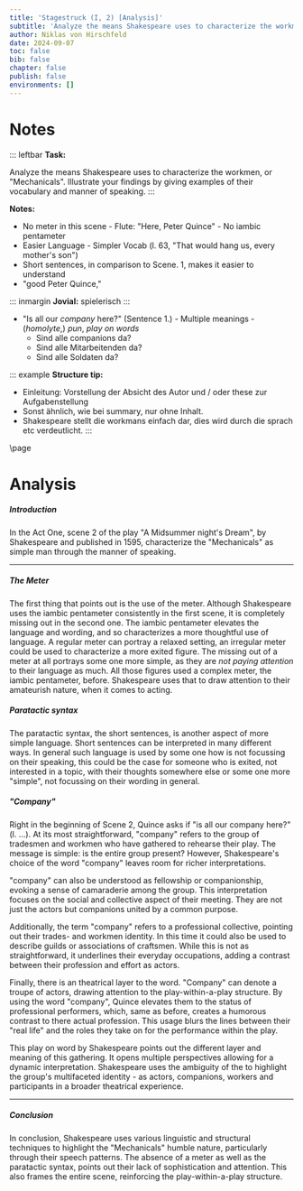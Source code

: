 ```yaml
---
title: 'Stagestruck (I, 2) [Analysis]'
subtitle: 'Analyze the means Shakespeare uses to characterize the workman'
author: Niklas von Hirschfeld
date: 2024-09-07
toc: false
bib: false
chapter: false
publish: false
environments: []
---
```


# Notes

::: leftbar
**Task:**

Analyze the means Shakespeare uses to characterize the workmen, or
"Mechanicals". Illustrate your findings by giving examples of their vocabulary
and manner of speaking.
:::

**Notes:**

- No meter in this scene - Flute: "Here, Peter Quince" - No iambic pentameter
- Easier Language - Simpler Vocab (l. 63, "That would hang us, every mother's son")
- Short sentences, in comparison to Scene. 1, makes it easier to understand
- "good Peter Quince,"

::: inmargin
**Jovial:** spielerisch
:::

- "Is all our *company* here?" (Sentence 1.) - Multiple meanings - (*homolyte*,) *pun*, *play on words*
    - Sind alle companions da?
    - Sind alle Mitarbeitenden da?
    - Sind alle Soldaten da?

::: example
**Structure tip:**

- Einleitung: Vorstellung der Absicht des Autor und / oder these zur Aufgabenstellung
- Sonst ähnlich, wie bei summary, nur ohne Inhalt.
- Shakespeare stellt die workmans einfach dar, dies wird durch die sprach etc verdeutlicht.
:::

\page

# Analysis

##### Introduction

In the Act One, scene 2 of the play "A Midsummer night's Dream", by Shakespeare
and published in 1595, characterize the "Mechanicals" as simple man through
the manner of speaking.

---

##### The Meter

The first thing that points out is the use of the meter. Although Shakespeare
uses the iambic pentameter consistently in the first scene, it is completely
missing out in the second one. The iambic pentameter elevates the language and
wording, and so characterizes a more thoughtful use of language. A regular
meter can portray a relaxed setting, an irregular meter could be used to
characterize a more exited figure. The missing out of a meter at all portrays
some one more simple, as they are *not paying attention* to their language as
much. All those figures used a complex meter, the iambic pentameter, before.
Shakespeare uses that to draw attention to their amateurish nature, when it
comes to acting.

##### Paratactic syntax

The paratactic syntax, the short sentences, is another aspect of more simple
language. Short sentences can be interpreted in many different ways. In general
such language is used by some one how is not focussing on their speaking, this
could be the case for someone who is exited, not interested in a topic, with
their thoughts somewhere else or some one more "simple", not focussing on their
wording in general. 

##### "Company"

Right in the beginning of Scene 2, Quince asks if "is all our company here?"
(l. ...). At its most straightforward, "company" refers to the group of
tradesmen and workmen who have gathered to rehearse their play. The message is
simple: is the entire group present? However, Shakespeare's choice of the word
"company" leaves room for richer interpretations.

"company" can also be understood as fellowship or companionship, evoking a
sense of camaraderie among the group. This interpretation focuses on the social
and collective aspect of their meeting. They are not just the actors but
companions united by a common purpose.

Additionally, the term "company" refers to a professional collective, pointing
out their trades- and workmen identity. In this time it could also be used to
describe guilds or associations of craftsmen. While this is not as
straightforward, it underlines their everyday occupations, adding a contrast
between their profession and effort as actors. 

Finally, there is an theatrical layer to the word. "Company" can denote a
troupe of actors, drawing attention to the play-within-a-play structure. By
using the word "company", Quince elevates them to the status of professional
performers, which, same as before, creates a humorous contrast to there actual
profession. This usage blurs the lines between their "real life" and the roles
they take on for the performance within the play.

This play on word by Shakespeare points out the different layer and meaning of
this gathering. It opens multiple perspectives allowing for a dynamic
interpretation. Shakespeare uses the ambiguity of the to highlight the group's
multifaceted identity - as actors, companions, workers and participants in a
broader theatrical experience. 

---

##### Conclusion

In conclusion, Shakespeare uses various linguistic and structural techniques to
highlight the "Mechanicals" humble nature, particularly through
their speech patterns. The absence of a meter as well as the paratactic syntax,
points out their lack of sophistication and attention. This also frames the
entire scene, reinforcing the play-within-a-play structure. 

